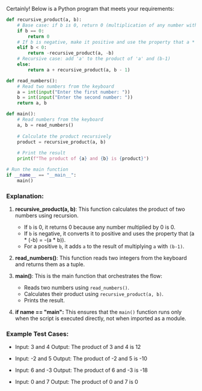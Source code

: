 Certainly! Below is a Python program that meets your requirements:

```python
def recursive_product(a, b):
    # Base case: if b is 0, return 0 (multiplication of any number with 0 is 0)
    if b == 0:
        return 0
    # If b is negative, make it positive and use the property that a * (-b) = -(a * b)
    elif b < 0:
        return -recursive_product(a, -b)
    # Recursive case: add 'a' to the product of 'a' and (b-1)
    else:
        return a + recursive_product(a, b - 1)

def read_numbers():
    # Read two numbers from the keyboard
    a = int(input("Enter the first number: "))
    b = int(input("Enter the second number: "))
    return a, b

def main():
    # Read numbers from the keyboard
    a, b = read_numbers()
    
    # Calculate the product recursively
    product = recursive_product(a, b)
    
    # Print the result
    print(f"The product of {a} and {b} is {product}")

# Run the main function
if __name__ == "__main__":
    main()
```

### Explanation:
1. **recursive_product(a, b)**: This function calculates the product of two numbers using recursion.
   - If `b` is 0, it returns 0 because any number multiplied by 0 is 0.
   - If `b` is negative, it converts it to positive and uses the property that \(a * (-b) = -(a * b)\).
   - For a positive `b`, it adds `a` to the result of multiplying `a` with `(b-1)`.

2. **read_numbers()**: This function reads two integers from the keyboard and returns them as a tuple.

3. **main()**: This is the main function that orchestrates the flow:
   - Reads two numbers using `read_numbers()`.
   - Calculates their product using `recursive_product(a, b)`.
   - Prints the result.

4. **if __name__ == "__main__":** This ensures that the `main()` function runs only when the script is executed directly, not when imported as a module.

### Example Test Cases:
- Input: 3 and 4
  Output: The product of 3 and 4 is 12

- Input: -2 and 5
  Output: The product of -2 and 5 is -10

- Input: 6 and -3
  Output: The product of 6 and -3 is -18

- Input: 0 and 7
  Output: The product of 0 and 7 is 0